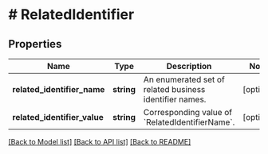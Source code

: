 # # RelatedIdentifier

## Properties

Name | Type | Description | Notes
------------ | ------------- | ------------- | -------------
**related_identifier_name** | **string** | An enumerated set of related business identifier names. | [optional]
**related_identifier_value** | **string** | Corresponding value of &#x60;RelatedIdentifierName&#x60;. | [optional]

[[Back to Model list]](../../README.md#models) [[Back to API list]](../../README.md#endpoints) [[Back to README]](../../README.md)

